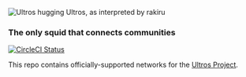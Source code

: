 ![Ultros hugging Ultros, as interpreted by rakiru](https://www.rakiru.com/dropbox/drawings/ultros.png)

### The only squid that connects communities

[![CircleCI Status](https://circleci.com/gh/UltrosBot/Networks.svg?style=shield&circle-token=7beb9606eeb4556c8918b2125c2b623845b0dec2)](https://circleci.com/gh/UltrosBot/Networks)

This repo contains officially-supported networks for the [Ultros Project](https://beta.ultros.io).
